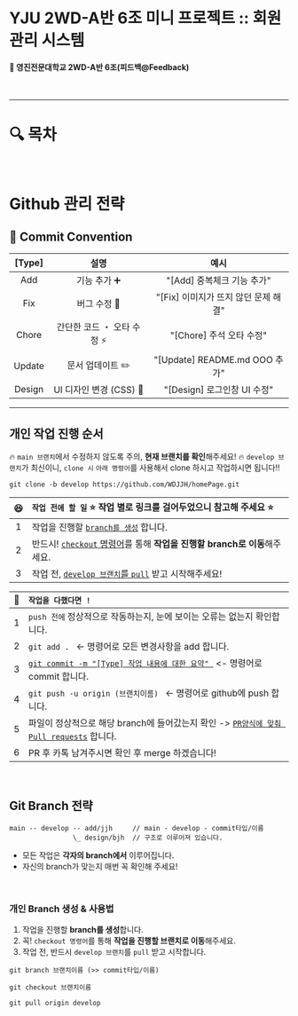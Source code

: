 # YJU 2WD-A반 6조 미니 프로젝트 :: 회원 관리 시스템  

#### 👋 영진전문대학교 2WD-A반 6조(피드백@Feedback)

<br>  

---

# 🔍 목차  

<br>  

# Github 관리 전략

## :pushpin: Commit Convention
[Type] | 설명 | 예시
:--:|:--:|:--:
Add | 기능 추가 :heavy_plus_sign: | "[Add] 중복체크 기능 추가"
Fix | 버그 수정 :bug: | "[Fix] 이미지가 뜨지 않던 문제 해결"
Chore | 간단한 코드 ・ 오타 수정 :zap: | "[Chore] 주석 오타 수정"
Update | 문서 업데이트 :pencil2: | "[Update] README.md OOO 추가"
Design | UI 디자인 변경 (CSS) :art: | "[Design] 로그인창 UI 수정"

---

## 개인 작업 진행 순서  
:fire: `main 브랜치`에서 수정하지 않도록 주의, **현재 브랜치를 확인**해주세요! 
:fire: `develop 브랜치`가 최신이니, `clone 시` `아래 명령어`를 사용해서 clone 하시고 작업하시면 됩니다!!  
```
git clone -b develop https://github.com/WDJJH/homePage.git
```  
😆 | `작업 전에 할 일`  ⭐️ 작업 별로 링크를 걸어두었으니 참고해 주세요 ⭐️
:--:|:-- 
1 | 작업을 진행할 [`branch를 생성`](#git-branch-전략) 합니다.  
2 | 반드시! [`checkout` 명령어](#개인-branch-생성--사용법)를 통해 **작업을 진행할 branch로 이동**해주세요.  
3 | 작업 전, [`develop 브랜치`를 `pull`](#개인-branch-생성--사용법) 받고 시작해주세요!
 
  
👏 | `작업을 다했다면 !`
:--:|:--
1 | `push 전에` 정상적으로 작동하는지, 눈에 보이는 오류는 없는지 확인합니다.
2 | `git add . ` <- 명령어로 모든 변경사항을 add 합니다.
3 | [`git commit -m "[Type] 작업 내용에 대한 요약" `](#pushpin-commit-convention) <- 명령어로 commit 합니다.
4 | `git push -u origin (브랜치이름) ` <- 명령어로 github에 push 합니다.
5 | 파일이 정상적으로 해당 branch에 들어갔는지 확인 -> [`PR양식에 맞춰 Pull requests`](#pushpin-pr-convention) 합니다.
6 | PR 후 카톡 남겨주시면 확인 후 merge 하겠습니다!

<br>  

## Git Branch 전략
```
main -- develop -- add/jjh     // main - develop - commit타입/이름
                \_ design/bjh  // 구조로 이루어져 있습니다.
```
* 모든 작업은 **각자의 branch에서** 이루어집니다.  
* 자신의 branch가 맞는지 매번 꼭 확인해 주세요!  

<br>

### 개인 Branch 생성 & 사용법
1. 작업을 진행할 **branch를 생성**합니다.  
2. 꼭! `checkout 명령어`를 통해 **작업을 진행할 브랜치로 이동**해주세요.  
3. 작업 전, 반드시 `develop 브랜치`를 `pull` 받고 시작합니다.
```
git branch 브랜치이름 (>> commit타입/이름)

git checkout 브랜치이름

git pull origin develop
```

